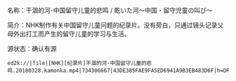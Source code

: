 名称：干涸的河-中国留守儿童的悲鸣 / 乾いた河～中国・留守児童の叫び～

简介：NHK制作有关中国留守儿童问题的纪录片。没有旁白，只通过镜头记录父母外出打工而产生的留守儿童的学习与生活。

源状态：确认有源

```
ed2k://|file|[NHK][纪录片]干涸的河-中国留守儿童的悲鸣.20180328.kamonka.mp4|734306667|43DE385FAE9FA5ED6941A9B3EB483D6F|h=DRGEVHWJLPTSMM63ZVYGUIB7LUAY75DG|/
```
